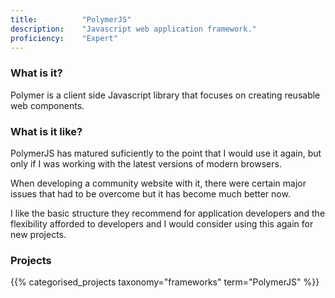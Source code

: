 ```yaml
---
title: 			"PolymerJS"
description: 	"Javascript web application framework."
proficiency:	"Expert"
---
```


### What is it?
Polymer is a client side Javascript library that focuses on creating reusable web components.

### What is it like?
PolymerJS has matured suficiently to the point that I would use it again, but only if I was working with the latest versions of modern browsers.

When developing a community website with it, there were certain major issues that had to be overcome but it has become much better now.

I like the basic structure they recommend for application developers and the flexibility afforded to developers and I would consider using this again for new projects.

### Projects
{{% categorised_projects taxonomy="frameworks" term="PolymerJS" %}}